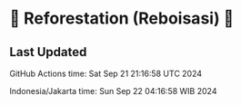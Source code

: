 
# 🌳 Reforestation (Reboisasi) 🌲

## Last Updated

GitHub Actions time: Sat Sep 21 21:16:58 UTC 2024

Indonesia/Jakarta time: Sun Sep 22 04:16:58 WIB 2024
